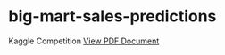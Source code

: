 # big-mart-sales-predictions
Kaggle Competition
[View PDF Document]([./Machine%20Learning%20Final%20Version.pdf])



